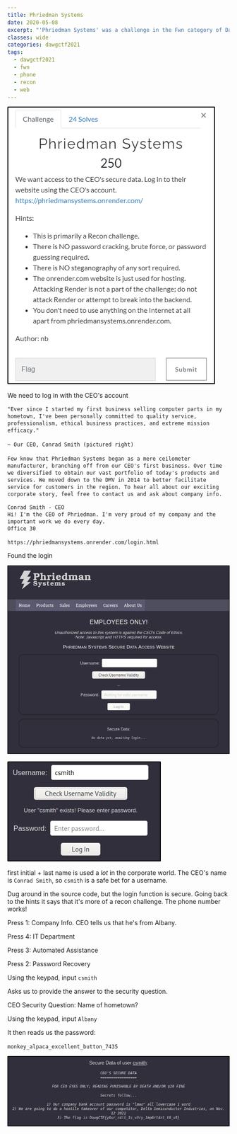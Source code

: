 ```yaml
---
title: Phriedman Systems
date: 2020-05-08
excerpt: "'Phriedman Systems' was a challenge in the Fwn category of DawgCTF 2021"
classes: wide
categories: dawgctf2021
tags:
  - dawgctf2021
  - fwn
  - phone
  - recon
  - web
---
```



![img](/assets/images/ctf/dawgctf2021-phriedmansystems/0.png)

We need to log in with the CEO's account

```
"Ever since I started my first business selling computer parts in my hometown, I've been personally committed to quality service, professionalism, ethical business practices, and extreme mission efficacy."

~ Our CEO, Conrad Smith (pictured right)

Few know that Phriedman Systems began as a mere ceilometer manufacturer, branching off from our CEO's first business. Over time we diversified to obtain our vast portfolio of today's products and services. We moved down to the DMV in 2014 to better facilitate service for customers in the region. To hear all about our exciting corporate story, feel free to contact us and ask about company info. 
```

```
Conrad Smith - CEO
Hi! I'm the CEO of Phriedman. I'm very proud of my company and the important work we do every day.
Office 30 
```

`https://phriedmansystems.onrender.com/login.html`

Found the login



![img](/assets/images/ctf/dawgctf2021-phriedmansystems/1.png)


![img](/assets/images/ctf/dawgctf2021-phriedmansystems/2.png)

first initial + last name is used a *lot* in the corporate world. The CEO's name is `Conrad Smith`, so `csmith` is a safe bet for a username.

Dug around in the source code, but the login function is secure. Going back to the hints it says that it's more of a recon challenge. The phone number works!

Press 1: Company Info. CEO tells us that he's from Albany.

Press 4: IT Department

Press 3: Automated Assistance

Press 2: Password Recovery

Using the keypad, input `csmith`

Asks us to provide the answer to the security question.

CEO Security Question: Name of hometown?

Using the keypad, input `Albany`

It then reads us the password:

`monkey_alpaca_excellent_button_7435`



![img](/assets/images/ctf/dawgctf2021-phriedmansystems/3.png)
